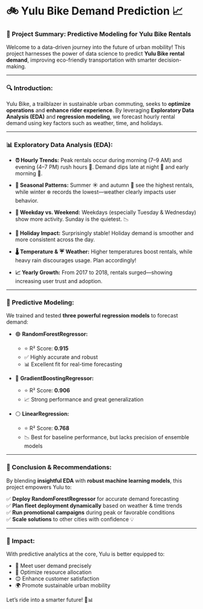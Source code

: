 # 🚲 Yulu Bike Demand Prediction 📈

### 🌟 Project Summary: Predictive Modeling for Yulu Bike Rentals

Welcome to a data-driven journey into the future of urban mobility! This project harnesses the power of data science to predict **Yulu Bike rental demand**, improving eco-friendly transportation with smarter decision-making.

---

### 🔍 Introduction:
Yulu Bike, a trailblazer in sustainable urban commuting, seeks to **optimize operations** and **enhance rider experience**. By leveraging **Exploratory Data Analysis (EDA)** and **regression modeling**, we forecast hourly rental demand using key factors such as weather, time, and holidays.

---

### 📊 Exploratory Data Analysis (EDA):

- **⏰ Hourly Trends:** Peak rentals occur during morning (7–9 AM) and evening (4–7 PM) rush hours 🚦. Demand dips late at night 🌙 and early morning 🌄.

- **🍂 Seasonal Patterns:** Summer ☀️ and autumn 🍁 see the highest rentals, while winter ❄️ records the lowest—weather clearly impacts user behavior.

- **📅 Weekday vs. Weekend:** Weekdays (especially Tuesday & Wednesday) show more activity. Sunday is the quietest. 📉

- **🎉 Holiday Impact:** Surprisingly stable! Holiday demand is smoother and more consistent across the day.

- **🌡️ Temperature & ☔ Weather:** Higher temperatures boost rentals, while heavy rain discourages usage. Plan accordingly!

- **📈 Yearly Growth:** From 2017 to 2018, rentals surged—showing increasing user trust and adoption.

---

### 🤖 Predictive Modeling:

We trained and tested **three powerful regression models** to forecast demand:

- 🟢 **RandomForestRegressor:**
  - ⭐ R² Score: **0.915**
  - ✅ Highly accurate and robust
  - 📊 Excellent fit for real-time forecasting

- 🔵 **GradientBoostingRegressor:**
  - ⭐ R² Score: **0.906**
  - 📈 Strong performance and great generalization

- ⚪ **LinearRegression:**
  - ⭐ R² Score: **0.768**
  - 📉 Best for baseline performance, but lacks precision of ensemble models

---

### 🏁 Conclusion & Recommendations:

By blending **insightful EDA** with **robust machine learning models**, this project empowers Yulu to:

✅ **Deploy RandomForestRegressor** for accurate demand forecasting  
✅ **Plan fleet deployment dynamically** based on weather & time trends  
✅ **Run promotional campaigns** during peak or favorable conditions  
✅ **Scale solutions** to other cities with confidence 💡

---

### 🚀 Impact:
With predictive analytics at the core, Yulu is better equipped to:
- 🎯 Meet user demand precisely
- 🔄 Optimize resource allocation
- 😊 Enhance customer satisfaction
- 🌍 Promote sustainable urban mobility

Let’s ride into a smarter future! 🌿📊
